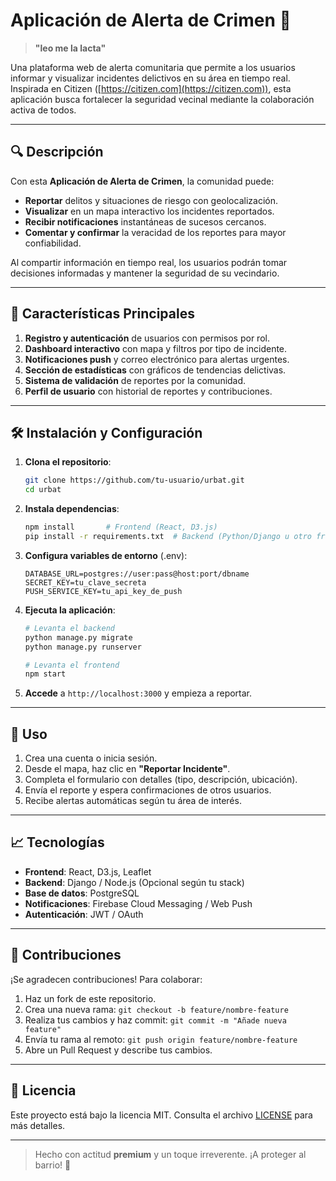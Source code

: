 # Aplicación de Alerta de Crimen 🚨

> **"leo me la lacta"**

Una plataforma web de alerta comunitaria que permite a los usuarios informar y visualizar incidentes delictivos en su área en tiempo real. Inspirada en Citizen ([https://citizen.com](https://citizen.com)), esta aplicación busca fortalecer la seguridad vecinal mediante la colaboración activa de todos.

---

## 🔍 Descripción

Con esta **Aplicación de Alerta de Crimen**, la comunidad puede:

* **Reportar** delitos y situaciones de riesgo con geolocalización.
* **Visualizar** en un mapa interactivo los incidentes reportados.
* **Recibir notificaciones** instantáneas de sucesos cercanos.
* **Comentar y confirmar** la veracidad de los reportes para mayor confiabilidad.

Al compartir información en tiempo real, los usuarios podrán tomar decisiones informadas y mantener la seguridad de su vecindario.

---

## 🚀 Características Principales

1. **Registro y autenticación** de usuarios con permisos por rol.
2. **Dashboard interactivo** con mapa y filtros por tipo de incidente.
3. **Notificaciones push** y correo electrónico para alertas urgentes.
4. **Sección de estadísticas** con gráficos de tendencias delictivas.
5. **Sistema de validación** de reportes por la comunidad.
6. **Perfil de usuario** con historial de reportes y contribuciones.

---

## 🛠️ Instalación y Configuración

1. **Clona el repositorio**:

   ```bash
   git clone https://github.com/tu-usuario/urbat.git
   cd urbat
   ```

2. **Instala dependencias**:

   ```bash
   npm install       # Frontend (React, D3.js)
   pip install -r requirements.txt  # Backend (Python/Django u otro framework)
   ```

3. **Configura variables de entorno** (.env):

   ```env
   DATABASE_URL=postgres://user:pass@host:port/dbname
   SECRET_KEY=tu_clave_secreta
   PUSH_SERVICE_KEY=tu_api_key_de_push
   ```

4. **Ejecuta la aplicación**:

   ```bash
   # Levanta el backend
   python manage.py migrate
   python manage.py runserver

   # Levanta el frontend
   npm start
   ```

5. **Accede** a `http://localhost:3000` y empieza a reportar.

---

## 🎯 Uso

1. Crea una cuenta o inicia sesión.
2. Desde el mapa, haz clic en **"Reportar Incidente"**.
3. Completa el formulario con detalles (tipo, descripción, ubicación).
4. Envía el reporte y espera confirmaciones de otros usuarios.
5. Recibe alertas automáticas según tu área de interés.

---

## 📈 Tecnologías

* **Frontend**: React, D3.js, Leaflet
* **Backend**: Django / Node.js (Opcional según tu stack)
* **Base de datos**: PostgreSQL
* **Notificaciones**: Firebase Cloud Messaging / Web Push
* **Autenticación**: JWT / OAuth

---

## 🤝 Contribuciones

¡Se agradecen contribuciones! Para colaborar:

1. Haz un fork de este repositorio.
2. Crea una nueva rama: `git checkout -b feature/nombre-feature`
3. Realiza tus cambios y haz commit: `git commit -m "Añade nueva feature"`
4. Envía tu rama al remoto: `git push origin feature/nombre-feature`
5. Abre un Pull Request y describe tus cambios.

---

## 📄 Licencia

Este proyecto está bajo la licencia MIT. Consulta el archivo [LICENSE](LICENSE) para más detalles.

---

> Hecho con actitud **premium** y un toque irreverente. ¡A proteger al barrio! 🚀
